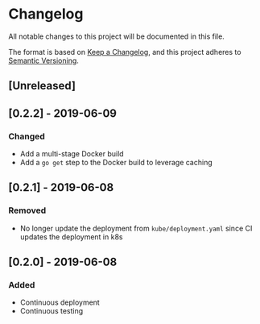 # Changelog
All notable changes to this project will be documented in this file.

The format is based on [Keep a Changelog](https://keepachangelog.com/en/1.0.0/),
and this project adheres to [Semantic Versioning](https://semver.org/spec/v2.0.0.html).

## [Unreleased]

## [0.2.2] - 2019-06-09

### Changed
- Add a multi-stage Docker build
- Add a `go get` step to the Docker build to leverage caching

## [0.2.1] - 2019-06-08

### Removed
- No longer update the deployment from `kube/deployment.yaml` since CI updates the deployment in k8s

## [0.2.0] - 2019-06-08

### Added
- Continuous deployment
- Continuous testing
